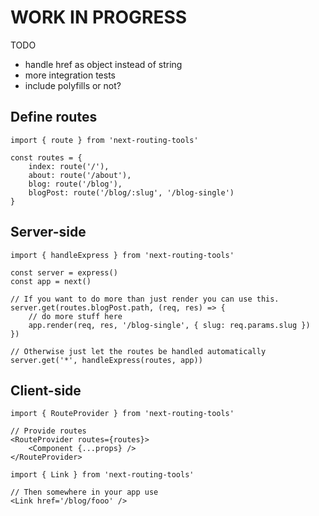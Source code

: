 # WORK IN PROGRESS

TODO

* handle href as object instead of string
* more integration tests
* include polyfills or not?

## Define routes

```
import { route } from 'next-routing-tools'

const routes = {
    index: route('/'),
    about: route('/about'),
    blog: route('/blog'),
    blogPost: route('/blog/:slug', '/blog-single')
}
```

## Server-side

```
import { handleExpress } from 'next-routing-tools'

const server = express()
const app = next()

// If you want to do more than just render you can use this.
server.get(routes.blogPost.path, (req, res) => {
    // do more stuff here
    app.render(req, res, '/blog-single', { slug: req.params.slug })
})

// Otherwise just let the routes be handled automatically
server.get('*', handleExpress(routes, app))
```

## Client-side

```
import { RouteProvider } from 'next-routing-tools'

// Provide routes
<RouteProvider routes={routes}>
    <Component {...props} />
</RouteProvider>

import { Link } from 'next-routing-tools'

// Then somewhere in your app use
<Link href='/blog/fooo' />
```
